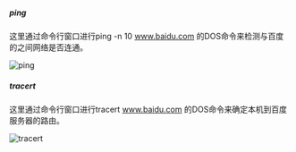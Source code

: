 ##### ping

这里通过命令行窗口进行ping -n 10 www.baidu.com 的DOS命令来检测与百度的之间网络是否连通。

![ping](img/ping.png)

##### tracert

这里通过命令行窗口进行tracert www.baidu.com 的DOS命令来确定本机到百度服务器的路由。

![tracert](img/tracert.png)
